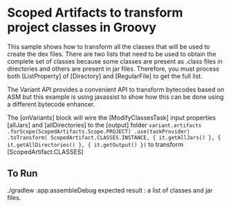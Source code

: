 # Scoped Artifacts to transform project classes in Groovy
This sample shows how to transform all the classes that will be used to create the dex files.
There are two lists that need to be used to obtain the complete set of classes because some
classes are present as .class files in directories and others are present in jar files.
Therefore, you must process both [ListProperty] of [Directory] and [RegularFile] to get the full
list.

The Variant API provides a convenient API to transform bytecodes based on ASM but this example
is using javassist to show how this can be done using a different bytecode enhancer.

The [onVariants] block will wire the [ModifyClassesTask] input properties [allJars] and
[allDirectories] to the [output] folder
`
    variant.artifacts
        .forScope(ScopedArtifacts.Scope.PROJECT)
        .use(taskProvider)
        .toTransform(
            ScopedArtifact.CLASSES.INSTANCE,
            { it.getAllJars() },
            { it.getAllDirectories() },
            { it.getOutput() })
`
to transform [ScopedArtifact.CLASSES]

## To Run
./gradlew :app:assembleDebug
expected result : a list of classes and jar files.